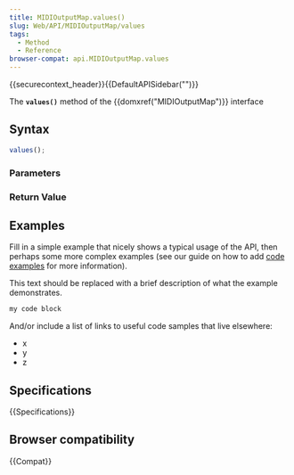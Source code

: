 ```yaml
---
title: MIDIOutputMap.values()
slug: Web/API/MIDIOutputMap/values
tags:
  - Method
  - Reference
browser-compat: api.MIDIOutputMap.values
---
```

{{securecontext_header}}{{DefaultAPISidebar("")}}

The **`values()`** method of the {{domxref("MIDIOutputMap")}} interface 

## Syntax

```js
values();
```

### Parameters



### Return Value



## Examples

Fill in a simple example that nicely shows a typical usage of the API, then perhaps some more complex examples (see our guide on how to add [code examples](/en-US/docs/MDN/Contribute/Structures/Code_examples) for more information).

This text should be replaced with a brief description of what the example demonstrates.

```js
my code block
```

And/or include a list of links to useful code samples that live elsewhere:

*   x
*   y
*   z

## Specifications

{{Specifications}}

## Browser compatibility

{{Compat}}

